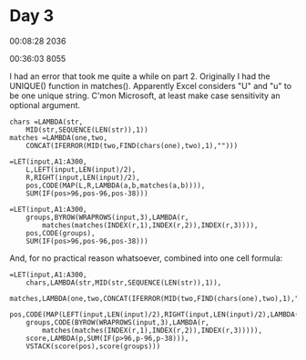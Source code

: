 # Day 3
00:08:28  2036

00:36:03   8055

I had an error that took me quite a while on part 2.
Originally I had the UNIQUE() function in matches().
Apparently Excel considers "U" and "u" to be one unique string.
C'mon Microsoft, at least make case sensitivity an optional argument.

    chars =LAMBDA(str,
        MID(str,SEQUENCE(LEN(str)),1))
    matches =LAMBDA(one,two,
        CONCAT(IFERROR(MID(two,FIND(chars(one),two),1),"")))
    
    =LET(input,A1:A300,
        L,LEFT(input,LEN(input)/2),
        R,RIGHT(input,LEN(input)/2),
        pos,CODE(MAP(L,R,LAMBDA(a,b,matches(a,b)))),
        SUM(IF(pos>96,pos-96,pos-38)))

    =LET(input,A1:A300,
        groups,BYROW(WRAPROWS(input,3),LAMBDA(r,
            matches(matches(INDEX(r,1),INDEX(r,2)),INDEX(r,3)))),
        pos,CODE(groups),
        SUM(IF(pos>96,pos-96,pos-38)))

And, for no practical reason whatsoever, combined into one cell formula:

    =LET(input,A1:A300,
        chars,LAMBDA(str,MID(str,SEQUENCE(LEN(str)),1)),
        matches,LAMBDA(one,two,CONCAT(IFERROR(MID(two,FIND(chars(one),two),1),""))),
        pos,CODE(MAP(LEFT(input,LEN(input)/2),RIGHT(input,LEN(input)/2),LAMBDA(a,b,matches(a,b)))),
        groups,CODE(BYROW(WRAPROWS(input,3),LAMBDA(r,
            matches(matches(INDEX(r,1),INDEX(r,2)),INDEX(r,3))))),
        score,LAMBDA(p,SUM(IF(p>96,p-96,p-38))),
        VSTACK(score(pos),score(groups)))
